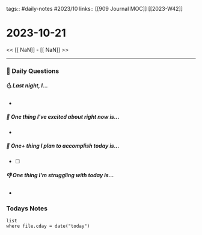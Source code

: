 tags:: #daily-notes #2023/10 
links:: [[909 Journal MOC]] [[2023-W42]]
# 2023-10-21

<< [[ NaN]] - [[ NaN]] >>

---
### 📅 Daily Questions
##### 🌜 Last night, I...
- 

##### 🙌 One thing I've excited about right now is...
- 

##### 🚀 One+ thing I plan to accomplish today is...
- [ ] 

##### 👎 One thing I'm struggling with today is...
- 

### Todays Notes
```dataview
list 
where file.cday = date("today")
```